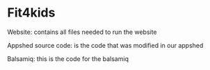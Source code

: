 # Fit4kids
Website: contains all files needed to run the website

Appshed source code: is the code that was modified in our appshed

Balsamiq: this is the code for the balsamiq 
